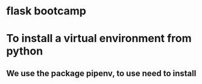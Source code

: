 # flask bootcamp
# To install a virtual environment from python
## We use the package pipenv, to use need to install
